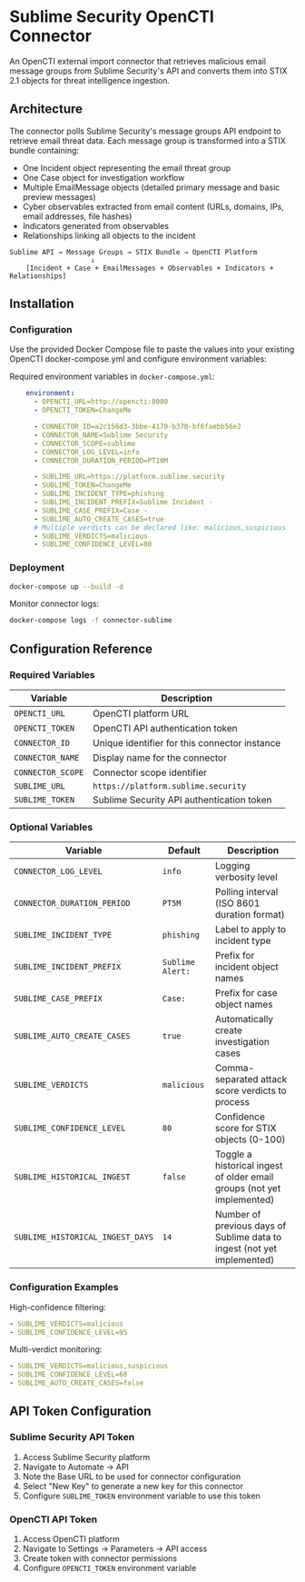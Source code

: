 # Sublime Security OpenCTI Connector

An OpenCTI external import connector that retrieves malicious email message groups from Sublime Security's API and converts them into STIX 2.1 objects for threat intelligence ingestion.

## Architecture

The connector polls Sublime Security's message groups API endpoint to retrieve email threat data. Each message group is transformed into a STIX bundle containing:

- One Incident object representing the email threat group
- One Case object for investigation workflow
- Multiple EmailMessage objects (detailed primary message and basic preview messages)
- Cyber observables extracted from email content (URLs, domains, IPs, email addresses, file hashes)
- Indicators generated from observables
- Relationships linking all objects to the incident

```
Sublime API → Message Groups → STIX Bundle → OpenCTI Platform
                    ↓
    [Incident + Case + EmailMessages + Observables + Indicators + Relationships]
```

## Installation

### Configuration

Use the provided Docker Compose file to paste the values into your existing OpenCTI docker-compose.yml and configure environment variables:

Required environment variables in `docker-compose.yml`:

```yaml
    environment:
      - OPENCTI_URL=http://opencti:8080
      - OPENCTI_TOKEN=ChangeMe

      - CONNECTOR_ID=a2c156d3-3bbe-4170-b370-bf6faebb56e2
      - CONNECTOR_NAME=Sublime Security
      - CONNECTOR_SCOPE=sublime
      - CONNECTOR_LOG_LEVEL=info
      - CONNECTOR_DURATION_PERIOD=PT10M

      - SUBLIME_URL=https://platform.sublime.security
      - SUBLIME_TOKEN=ChangeMe
      - SUBLIME_INCIDENT_TYPE=phishing
      - SUBLIME_INCIDENT_PREFIX=Sublime Incident -
      - SUBLIME_CASE_PREFIX=Case -
      - SUBLIME_AUTO_CREATE_CASES=true
      # Multiple verdicts can be declared like: malicious,suspicious
      - SUBLIME_VERDICTS=malicious
      - SUBLIME_CONFIDENCE_LEVEL=80
```

### Deployment

```bash
docker-compose up --build -d
```

Monitor connector logs:
```bash
docker-compose logs -f connector-sublime
```

## Configuration Reference

### Required Variables

| Variable | Description |
|----------|-------------|
| `OPENCTI_URL` | OpenCTI platform URL |
| `OPENCTI_TOKEN` | OpenCTI API authentication token |
| `CONNECTOR_ID` | Unique identifier for this connector instance |
| `CONNECTOR_NAME` | Display name for the connector |
| `CONNECTOR_SCOPE` | Connector scope identifier |
| `SUBLIME_URL` | `https://platform.sublime.security` | Sublime platform URL for API connections |
| `SUBLIME_TOKEN` | Sublime Security API authentication token |

### Optional Variables

| Variable | Default | Description |
|----------|---------|-------------|
| `CONNECTOR_LOG_LEVEL` | `info` | Logging verbosity level |
| `CONNECTOR_DURATION_PERIOD` | `PT5M` | Polling interval (ISO 8601 duration format) |
| `SUBLIME_INCIDENT_TYPE` | `phishing` | Label to apply to incident type |
| `SUBLIME_INCIDENT_PREFIX` | `Sublime Alert: ` | Prefix for incident object names |
| `SUBLIME_CASE_PREFIX` | `Case: ` | Prefix for case object names |
| `SUBLIME_AUTO_CREATE_CASES` | `true` | Automatically create investigation cases |
| `SUBLIME_VERDICTS` | `malicious` | Comma-separated attack score verdicts to process |
| `SUBLIME_CONFIDENCE_LEVEL` | `80` | Confidence score for STIX objects (0-100) |
| `SUBLIME_HISTORICAL_INGEST` | `false` | Toggle a historical ingest of older email groups (not yet implemented) |
| `SUBLIME_HISTORICAL_INGEST_DAYS` | `14` | Number of previous days of Sublime data to ingest (not yet implemented) |


### Configuration Examples

High-confidence filtering:
```yaml
- SUBLIME_VERDICTS=malicious
- SUBLIME_CONFIDENCE_LEVEL=95
```

Multi-verdict monitoring:
```yaml
- SUBLIME_VERDICTS=malicious,suspicious
- SUBLIME_CONFIDENCE_LEVEL=60
- SUBLIME_AUTO_CREATE_CASES=false
```

## API Token Configuration

### Sublime Security API Token

1. Access Sublime Security platform
2. Navigate to Automate → API
3. Note the Base URL to be used for connector configuration
3. Select "New Key" to generate a new key for this connector
4. Configure `SUBLIME_TOKEN` environment variable to use this token

### OpenCTI API Token

1. Access OpenCTI platform
2. Navigate to Settings → Parameters → API access
3. Create token with connector permissions
4. Configure `OPENCTI_TOKEN` environment variable
